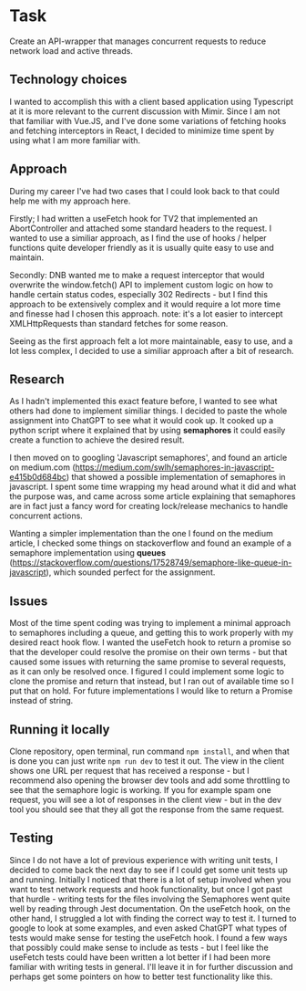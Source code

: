 # Task

Create an API-wrapper that manages concurrent requests to reduce network load and active threads.

## Technology choices

I wanted to accomplish this with a client based application using Typescript at it is more relevant to the current discussion with Mimir.
Since I am not that familiar with Vue.JS, and I've done some variations of fetching hooks and fetching interceptors in React, I decided
to minimize time spent by using what I am more familiar with.

## Approach

During my career I've had two cases that I could look back to that could help me with my approach here.

Firstly; I had written a useFetch hook for TV2 that implemented an AbortController and attached some standard headers to the request. I wanted to
use a similiar approach, as I find the use of hooks / helper functions quite developer friendly as it is usually quite easy to use and maintain.

Secondly: DNB wanted me to make a request interceptor that would overwrite the window.fetch() API to implement custom logic on how to handle certain status codes, 
especially 302 Redirects - but I find this approach to be extensively complex and it would require a lot more time and finesse had I chosen this approach.
note: it's a lot easier to intercept XMLHttpRequests than standard fetches for some reason.

Seeing as the first approach felt a lot more maintainable, easy to use, and a lot less complex, I decided to use a similiar approach after a bit of research.

## Research

As I hadn't implemented this exact feature before, I wanted to see what others had done to implement similiar things. I decided to paste the whole 
assignment into ChatGPT to see what it would cook up. It cooked up a python script where it explained that by using **semaphores** it could easily create
a function to achieve the desired result. 

I then moved on to googling 'Javascript semaphores', and found an article on medium.com (https://medium.com/swlh/semaphores-in-javascript-e415b0d684bc)
that showed a possible implementation of semaphores in javascript. I spent some time wrapping my head around what it did and what the purpose was, and 
came across some article explaining that semaphores are in fact just a fancy word for creating lock/release mechanics to handle concurrent actions.

Wanting a simpler implementation than the one I found on the medium article, I checked some things on stackoverflow and found an example of a semaphore
implementation using **queues** (https://stackoverflow.com/questions/17528749/semaphore-like-queue-in-javascript), which sounded perfect for the assignment. 

## Issues

Most of the time spent coding was trying to implement a minimal approach to semaphores including a queue, and getting this to work properly with my desired
react hook flow. I wanted the useFetch hook to return a promise so that the developer could resolve the promise on their own terms - but that caused
some issues with returning the same promise to several requests, as it can only be resolved once. I figured I could implement some logic to clone the promise and return
that instead, but I ran out of available time so I put that on hold. For future implementations I would like to return a Promise instead of string.

## Running it locally

Clone repository, open terminal, run command `npm install`, and when that is done you can just write `npm run dev` to test it out. 
The view in the client shows one URL per request that has received a response - but I recommend also opening the browser dev tools
and add some throttling to see that the semaphore logic is working. If you for example spam one request, you will see a lot of responses
in the client view - but in the dev tool you should see that they all got the response from the same request.

## Testing

Since I do not have a lot of previous experience with writing unit tests, I decided to come back the next day to see if I could get some unit tests up and running.
Initially I noticed that there is a lot of setup involved when you want to test network requests and hook functionality, but once I got past that hurdle - writing 
tests for the files involving the Semaphores went quite well by reading through Jest documentation. On the useFetch hook, on the other hand, I struggled a lot with
finding the correct way to test it. I turned to google to look at some examples, and even asked ChatGPT what types of tests would make sense for testing 
the useFetch hook. I found a few ways that possibly could make sense to include as tests - but I feel like the useFetch tests could have been written a lot better 
if I had been more familiar with writing tests in general. I'll leave it in for further discussion and perhaps get some pointers on how to better test functionality
like this.